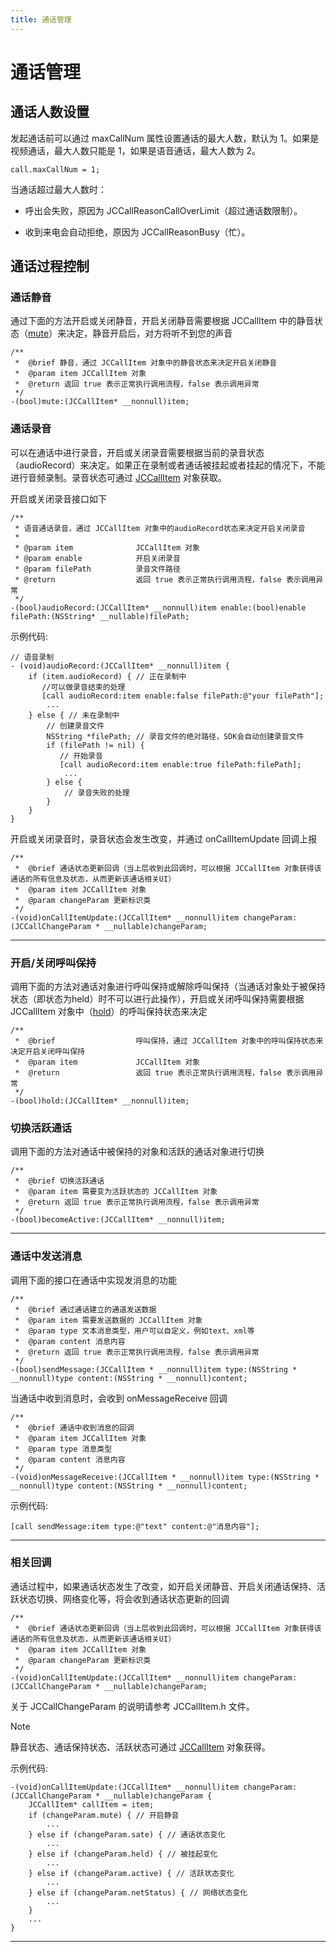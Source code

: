 ```yaml
---
title: 通话管理
---
```

# 通话管理



## 通话人数设置

发起通话前可以通过 maxCallNum 属性设置通话的最大人数，默认为 1。如果是视频通话，最大人数只能是 1，如果是语音通话，最大人数为
2。





    call.maxCallNum = 1;





当通话超过最大人数时：

  - 呼出会失败，原因为 JCCallReasonCallOverLimit（超过通话数限制）。

  - 收到来电会自动拒绝，原因为 JCCallReasonBusy（忙）。





## 通话过程控制



### 通话静音

通过下面的方法开启或关闭静音，开启关闭静音需要根据 JCCallItem
中的静音状态（[mute](https://developer.juphoon.com/portal/reference/V2.1/ios/Classes/JCCallItem.html#//api/name/mute:)）来决定，静音开启后，对方将听不到您的声音





    /**
     *  @brief 静音，通过 JCCallItem 对象中的静音状态来决定开启关闭静音
     *  @param item JCCallItem 对象
     *  @return 返回 true 表示正常执行调用流程，false 表示调用异常
     */
    -(bool)mute:(JCCallItem* __nonnull)item;











### 通话录音

可以在通话中进行录音，开启或关闭录音需要根据当前的录音状态（audioRecord）来决定。如果正在录制或者通话被挂起或者挂起的情况下，不能进行音频录制。录音状态可通过
[JCCallItem](https://developer.juphoon.com/portal/reference/V2.1/ios/Classes/JCCallItem.html)
对象获取。

开启或关闭录音接口如下





    /**
     * 语音通话录音，通过 JCCallItem 对象中的audioRecord状态来决定开启关闭录音
     *
     * @param item              JCCallItem 对象
     * @param enable            开启关闭录音
     * @param filePath          录音文件路径
     * @return                  返回 true 表示正常执行调用流程，false 表示调用异常
     */
    -(bool)audioRecord:(JCCallItem* __nonnull)item enable:(bool)enable filePath:(NSString* __nullable)filePath;





示例代码:





    // 语音录制
    - (void)audioRecord:(JCCallItem* __nonnull)item {
        if (item.audioRecord) { // 正在录制中
           //可以做录音结束的处理
           [call audioRecord:item enable:false filePath:@"your filePath"];
            ...
        } else { // 未在录制中
            // 创建录音文件
            NSString *filePath; // 录音文件的绝对路径，SDK会自动创建录音文件
            if (filePath != nil) {
               // 开始录音
               [call audioRecord:item enable:true filePath:filePath];
                ...
            } else {
                // 录音失败的处理
            }
        }
    }





开启或关闭录音时，录音状态会发生改变，并通过 onCallItemUpdate 回调上报





    /**
     *  @brief 通话状态更新回调（当上层收到此回调时，可以根据 JCCallItem 对象获得该通话的所有信息及状态，从而更新该通话相关UI）
     *  @param item JCCallItem 对象
     *  @param changeParam 更新标识类
     */
    -(void)onCallItemUpdate:(JCCallItem* __nonnull)item changeParam:(JCCallChangeParam * __nullable)changeParam;







-----



### 开启/关闭呼叫保持

调用下面的方法对通话对象进行呼叫保持或解除呼叫保持（当通话对象处于被保持状态（即状态为held）时不可以进行此操作），开启或关闭呼叫保持需要根据
JCCallItem
对象中（[hold](http://developer.juphoon.com/portal/reference/ios/Classes/JCCallItem.html#//api/name/hold)）的呼叫保持状态来决定





    /**
     *  @brief                  呼叫保持，通过 JCCallItem 对象中的呼叫保持状态来决定开启关闭呼叫保持
     *  @param item             JCCallItem 对象
     *  @return                 返回 true 表示正常执行调用流程，false 表示调用异常
     */
    -(bool)hold:(JCCallItem* __nonnull)item;









### 切换活跃通话

调用下面的方法对通话中被保持的对象和活跃的通话对象进行切换





    /**
     *  @brief 切换活跃通话
     *  @param item 需要变为活跃状态的 JCCallItem 对象
     *  @return 返回 true 表示正常执行调用流程，false 表示调用异常
     */
    -(bool)becomeActive:(JCCallItem* __nonnull)item;







-----



### 通话中发送消息

调用下面的接口在通话中实现发消息的功能





    /**
     *  @brief 通过通话建立的通道发送数据
     *  @param item 需要发送数据的 JCCallItem 对象
     *  @param type 文本消息类型，用户可以自定义，例如text、xml等
     *  @param content 消息内容
     *  @return 返回 true 表示正常执行调用流程，false 表示调用异常
     */
    -(bool)sendMessage:(JCCallItem * __nonnull)item type:(NSString * __nonnull)type content:(NSString * __nonnull)content;





当通话中收到消息时，会收到 onMessageReceive 回调





    /**
     *  @brief 通话中收到消息的回调
     *  @param item JCCallItem 对象
     *  @param type 消息类型
     *  @param content 消息内容
     */
    -(void)onMessageReceive:(JCCallItem * __nonnull)item type:(NSString * __nonnull)type content:(NSString * __nonnull)content;





示例代码:





    [call sendMessage:item type:@"text" content:@"消息内容"];







-----



### 相关回调

通话过程中，如果通话状态发生了改变，如开启关闭静音、开启关闭通话保持、活跃状态切换、网络变化等，将会收到通话状态更新的回调





    /**
     *  @brief 通话状态更新回调（当上层收到此回调时，可以根据 JCCallItem 对象获得该通话的所有信息及状态，从而更新该通话相关UI）
     *  @param item JCCallItem 对象
     *  @param changeParam 更新标识类
     */
    -(void)onCallItemUpdate:(JCCallItem* __nonnull)item changeParam:(JCCallChangeParam * __nullable)changeParam;





关于 JCCallChangeParam 的说明请参考 JCCallItem.h 文件。



Note

静音状态、通话保持状态、活跃状态可通过
[JCCallItem](https://developer.juphoon.com/portal/reference/V2.1/ios/Classes/JCCallItem.html)
对象获得。



示例代码:





    -(void)onCallItemUpdate:(JCCallItem* __nonnull)item changeParam:(JCCallChangeParam * __nullable)changeParam {
        JCCallItem* callItem = item;
        if (changeParam.mute) { // 开启静音
            ...
        } else if (changeParam.sate) { // 通话状态变化
            ...
        } else if (changeParam.held) { // 被挂起变化
            ...
        } else if (changeParam.active) { // 活跃状态变化
            ...
        } else if (changeParam.netStatus) { // 网络状态变化
            ...
        }
        ...
    }





-----
















